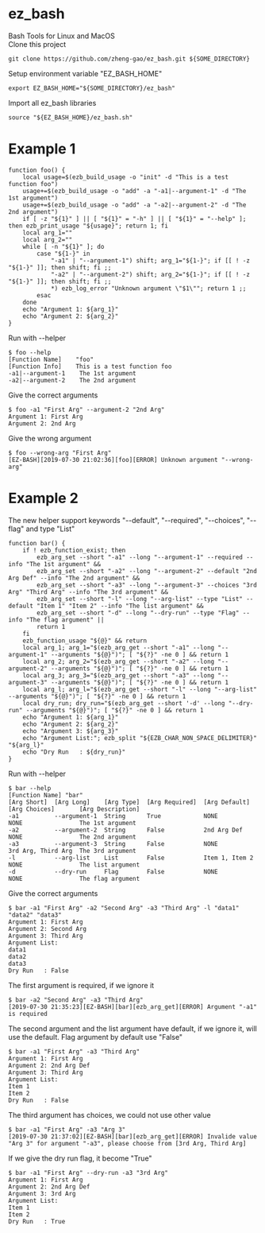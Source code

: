 # ez_bash
Bash Tools for Linux and MacOS<br/>
Clone this project
```
git clone https://github.com/zheng-gao/ez_bash.git ${SOME_DIRECTORY}
```
Setup environment variable "EZ_BASH_HOME"
```
export EZ_BASH_HOME="${SOME_DIRECTORY}/ez_bash"
```
Import all ez_bash libraries
```
source "${EZ_BASH_HOME}/ez_bash.sh"
```
# Example 1
```
function foo() {
    local usage=$(ezb_build_usage -o "init" -d "This is a test function foo")
    usage+=$(ezb_build_usage -o "add" -a "-a1|--argument-1" -d "The 1st argument")
    usage+=$(ezb_build_usage -o "add" -a "-a2|--argument-2" -d "The 2nd argument")
    if [ -z "${1}" ] || [ "${1}" = "-h" ] || [ "${1}" = "--help" ]; then ezb_print_usage "${usage}"; return 1; fi
    local arg_1=""
    local arg_2=""
    while [ -n "${1}" ]; do
        case "${1-}" in
            "-a1" | "--argument-1") shift; arg_1="${1-}"; if [[ ! -z "${1-}" ]]; then shift; fi ;;
            "-a2" | "--argument-2") shift; arg_2="${1-}"; if [[ ! -z "${1-}" ]]; then shift; fi ;;
            *) ezb_log_error "Unknown argument \"$1\""; return 1 ;;
        esac
    done
    echo "Argument 1: ${arg_1}"
    echo "Argument 2: ${arg_2}"
}
```
Run with --helper
```
$ foo --help                        
[Function Name]    "foo"
[Function Info]    This is a test function foo
-a1|--argument-1    The 1st argument
-a2|--argument-2    The 2nd argument
```
Give the correct arguments
```
$ foo -a1 "First Arg" --argument-2 "2nd Arg"
Argument 1: First Arg
Argument 2: 2nd Arg
```
Give the wrong argument
```
$ foo --wrong-arg "First Arg"
[EZ-BASH][2019-07-30 21:02:36][foo][ERROR] Unknown argument "--wrong-arg"
```
# Example 2
The new helper support keywords "--default", "--required", "--choices", "--flag" and type "List"<br/>
```
function bar() {
    if ! ezb_function_exist; then
        ezb_arg_set --short "-a1" --long "--argument-1" --required --info "The 1st argument" &&
        ezb_arg_set --short "-a2" --long "--argument-2" --default "2nd Arg Def" --info "The 2nd argument" &&
        ezb_arg_set --short "-a3" --long "--argument-3" --choices "3rd Arg" "Third Arg" --info "The 3rd argument" &&
        ezb_arg_set --short "-l" --long "--arg-list" --type "List" --default "Item 1" "Item 2" --info "The list argument" &&
        ezb_arg_set --short "-d" --long "--dry-run" --type "Flag" --info "The flag argument" ||
        return 1
    fi
    ezb_function_usage "${@}" && return
    local arg_1; arg_1="$(ezb_arg_get --short "-a1" --long "--argument-1" --arguments "${@}")"; [ "${?}" -ne 0 ] && return 1
    local arg_2; arg_2="$(ezb_arg_get --short "-a2" --long "--argument-2" --arguments "${@}")"; [ "${?}" -ne 0 ] && return 1
    local arg_3; arg_3="$(ezb_arg_get --short "-a3" --long "--argument-3" --arguments "${@}")"; [ "${?}" -ne 0 ] && return 1
    local arg_l; arg_l="$(ezb_arg_get --short "-l" --long "--arg-list" --arguments "${@}")"; [ "${?}" -ne 0 ] && return 1
    local dry_run; dry_run="$(ezb_arg_get --short '-d' --long "--dry-run" --arguments "${@}")"; [ "${?}" -ne 0 ] && return 1
    echo "Argument 1: ${arg_1}"
    echo "Argument 2: ${arg_2}"
    echo "Argument 3: ${arg_3}"
    echo "Argument List:"; ezb_split "${EZB_CHAR_NON_SPACE_DELIMITER}" "${arg_l}"
    echo "Dry Run   : ${dry_run}"
}
```
Run with --helper
```
$ bar --help
[Function Name] "bar"
[Arg Short]  [Arg Long]    [Arg Type]  [Arg Required]  [Arg Default]   [Arg Choices]       [Arg Description]
-a1          --argument-1  String      True            NONE            NONE                The 1st argument
-a2          --argument-2  String      False           2nd Arg Def     NONE                The 2nd argument
-a3          --argument-3  String      False           NONE            3rd Arg, Third Arg  The 3rd argument
-l           --arg-list    List        False           Item 1, Item 2  NONE                The list argument
-d           --dry-run     Flag        False           NONE            NONE                The flag argument
```
Give the correct arguments
```
$ bar -a1 "First Arg" -a2 "Second Arg" -a3 "Third Arg" -l "data1" "data2" "data3"
Argument 1: First Arg
Argument 2: Second Arg
Argument 3: Third Arg
Argument List:
data1
data2
data3
Dry Run   : False
```
The first argument is required, if we ignore it
```
$ bar -a2 "Second Arg" -a3 "Third Arg"
[2019-07-30 21:35:23][EZ-BASH][bar][ezb_arg_get][ERROR] Argument "-a1" is required
```
The second argument and the list argument have default, if we ignore it, will use the default. Flag argument by default use "False"
```
$ bar -a1 "First Arg" -a3 "Third Arg"
Argument 1: First Arg
Argument 2: 2nd Arg Def
Argument 3: Third Arg
Argument List:
Item 1
Item 2
Dry Run   : False
```
The third argument has choices, we could not use other value
```
$ bar -a1 "First Arg" -a3 "Arg 3"
[2019-07-30 21:37:02][EZ-BASH][bar][ezb_arg_get][ERROR] Invalide value "Arg 3" for argument "-a3", please choose from [3rd Arg, Third Arg]
```
If we give the dry run flag, it become "True"
```
$ bar -a1 "First Arg" --dry-run -a3 "3rd Arg"
Argument 1: First Arg
Argument 2: 2nd Arg Def
Argument 3: 3rd Arg
Argument List:
Item 1
Item 2
Dry Run   : True
```
